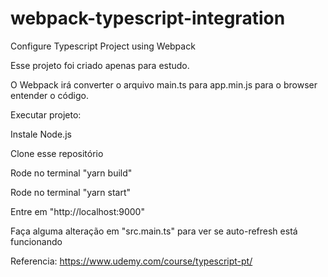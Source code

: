 # webpack-typescript-integration

Configure Typescript Project using Webpack

Esse projeto foi criado apenas para estudo.

O Webpack irá converter o arquivo main.ts para app.min.js para o browser entender o código.

Executar projeto:

Instale Node.js

Clone esse repositório

Rode no terminal "yarn build"

Rode no terminal "yarn start"

Entre em "http://localhost:9000"

Faça alguma alteração em "src.main.ts" para ver se auto-refresh está funcionando

Referencia: https://www.udemy.com/course/typescript-pt/
